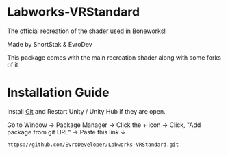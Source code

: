 # Labworks-VRStandard

The official recreation of the shader used in Boneworks!

Made by ShortStak & EvroDev

This package comes with the main recreation shader along with some forks of it


# Installation Guide

Install [Git](https://git-scm.com/) and Restart Unity / Unity Hub if they are open.

Go to Window -> Package Manager -> Click the + icon -> Click, "Add package from git URL" -> Paste this link ↓
```
https://github.com/EvroDeveloper/Labworks-VRStandard.git
```
